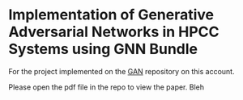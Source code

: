 # Implementation of Generative Adversarial Networks in HPCC Systems using GNN Bundle

For the project implemented on the [GAN](https://github.com/dragonfist453/GAN) repository on this account. 

Please open the pdf file in the repo to view the paper. Bleh
